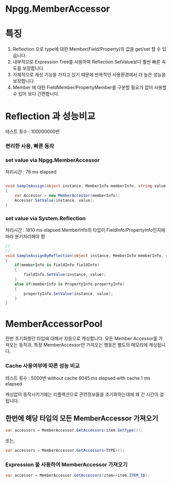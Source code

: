 # Npgg.MemberAccessor


# 특징
1. Reflection 으로 type에 대한 Member(Field/Property)의 값을 get/set 할 수 있습니다.
2. 내부적으로 Expression Tree를 사용하여 Reflection SetValue보다 훨씬 빠른 속도를 보장합니다.
3. 자체적으로 캐싱 기능을 가지고 있기 때문에 반복적인 사용환경에서 더 높은 성능을 보장합니다.
4. Member 에 대한 FieldMember/PropertyMember를 구분할 필요가 없이 사용할 수 있어 보다 간편합니다.


# Reflection 과 성능비교

테스트 횟수 : 100000000번

### 편리한 사용, 빠른 동작

### set value via Npgg.MemberAccessor
처리시간 : 76 ms elapsed
```csharp

void SampleAssign(object instance, MemberInfo memberInfo, string value)
{
    var Accessor = new MemberAccessor(memberInfo);
    Accessor.SetValue(instance, value);
}
```

### set value via System.Reflection
처리시간 : 1810 ms elapsed
MemberInfo의 타입이 FieldInfo/PropertyInfo인지에 따라 분기처리해야 함
```csharp
// 
// 
void SampleAssignByReflection(object instance, MemberInfo memberInfo, string value)
{
    if(memberInfo is FieldInfo fieldInfo) 
    {
        fieldInfo.SetValue(instance, value);
    }
    else if(memberInfo is PropertyInfo propertyInfo)
    {
        propertyInfo.SetValue(instance, value);
    }
}

```
# MemberAccessorPool

한번 초기화했던 타입에 대해서 자동으로 캐싱합니다. 
모든 Member Accessor를 가져오는 동작과, 특정 MemberAccessor만 가져오는 행동은 별도의 메모리에 캐싱됩니다.

### Cache 사용여부에 따른 성능 비교 
테스트 횟수 : 5000번
without cache 6045 ms elapsed
with cache 1 ms elapsed

캐싱없이 동작시키기에는 리플렉션으로 관련정보들을 초기화하는데에 꽤 긴 시간이 걸립니다.



## 한번에 해당 타입의 모든 MemberAccessor 가져오기

```csharp
var accessors = MemberAccessor.GetAccessors(item.GetType());
```
또는,
```csharp
var accessors = MemberAccessor.GetAccessors<TYPE>();
```

### Expression 을 사용하여 MemberAccessor 가져오기
```csharp
var accessor = MemberAccessor.GetAccessors(item=>item.ITEM_ID);
```
